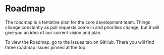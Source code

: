 # Roadmap

The roadmap is a tentative plan for the core development team. Things change constantly as pull requests come in and priorities change, but it will give you an idea of our current vision and plan. 
  
To view the Roadmap, go to the Issues tab on GitHub. There you will find three roadmap issues pinned at the top.
